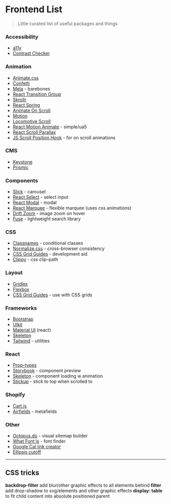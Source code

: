 # Frontend List
> Little curated list of useful packages and things


### Accessibility
- [a11y](https://www.a11yproject.com/resources/#development-tools)
- [Contrast Checker](https://abc.useallfive.com/)

### Animation
- [Animate.css](https://animate.style/)
- [Confetti](https://www.kirilv.com/canvas-confetti/)
- [Mela](https://github.com/estrattonbailey/mela) - barebones
- [React Transition Group](http://reactcommunity.org/react-transition-group/css-transition)
- [Skrollr](https://prinzhorn.github.io/skrollr/)
- [React Spring](https://www.react-spring.io/docs/props/parallax)
- [Animate On Scroll](http://michalsnik.github.io/aos/)
- [Motion](https://www.framer.com/api/motion/animation/)
- [Locomotive Scroll](https://locomotivemtl.github.io/locomotive-scroll/)
- [React Motion Animate](https://www.npmjs.com/package/react-motion-animate) - simple/ua5
- [React Scroll Parallax](https://www.npmjs.com/package/react-scroll-parallax)
- [JS Scroll Position Hook](https://dev.to/n8tb1t/tracking-scroll-position-with-react-hooks-3bbj) - for on scroll animations

### CMS
- [Keystone](https://www.keystonejs.com/)
- [Prismic](https://prismic.io/)

### Components
- [Slick](https://github.com/kenwheeler/slick/) - carousel
- [React Select](https://react-select.com/home) - select input
- [React Modal](http://reactcommunity.org/react-modal/) - modal
- [React Marquee](https://www.npmjs.com/package/react-fast-marquee) - flexible marquee (uses css animations)
- [Drift Zoom](https://github.com/imgix/drift) - image zoom on hover
- [Fuse](https://fusejs.io/) - lightweight search library

### CSS
- [Classnames](https://github.com/JedWatson/classnames) - conditional classes
- [Normalize.css](https://github.com/necolas/normalize.css/) - cross-browser consistency
- [CSS Grid Guides](https://www.npmjs.com/package/css-grid-guides) - development aid
- [Clippy](https://bennettfeely.com/clippy/) - css clip-path

### Layout
- [Gridlex](https://gridlex.devlint.fr/)
- [Flexbox](https://css-tricks.com/snippets/css/a-guide-to-flexbox/)
- [CSS Grid Guides](https://github.com/UseAllFive/css-grid-guides) - use with CSS grids

### Frameworks
- [Bootstrap](https://getbootstrap.com/docs/4.5/getting-started/introduction/)
- [UIkit](https://getuikit.com/docs/introduction)
- [Material UI](https://material-ui.com/) (react)
- [Skeleton](http://getskeleton.com/)
- [Tailwind](https://tailwindcss.com/) - utilities

### React
- [Prop-types](https://github.com/facebook/prop-types)
- [Storybook](https://storybook.js.org/) - component preview
- [Skeleton](https://www.npmjs.com/package/react-loading-skeleton) - component loading w animation
- [Stickup](https://github.com/garthenweb/react-stickup) - stick to top when scrolled to

### Shopify
- [Cart.js](https://cartjs.org/)
- [Airfields](https://www.airfields.io/) - metafields

### Other
- [Octopus.do](https://octopus.do/) - visual sitemap builder
- [What Font Is](https://www.whatfontis.com/) - font finder
- [Google Cal link creator](https://www.npmjs.com/package/google-calendar-url)
- [Ellipsis cutoff](https://www.npmjs.com/package/chop-lines)

---
## CSS tricks
**backdrop-filter** add blur/other graphic effects to all elements behind
**filter** add drop-shadow to svg/elements and other graphic effects
**display: table** to fit child content into absolute positioned parent

